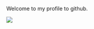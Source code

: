 Welcome to my profile to github.

<img src="https://img.shields.io/badge/HTML-black?style=for-the-badge&logo=HTML5&logoColor=E34F26" />
